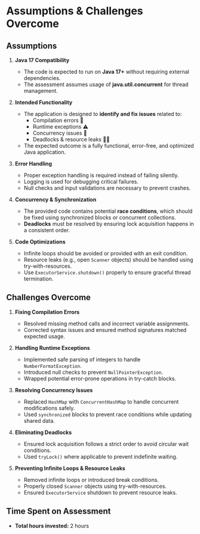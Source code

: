 # Assumptions & Challenges Overcome

## Assumptions
1. **Java 17 Compatibility**  
   - The code is expected to run on **Java 17+** without requiring external dependencies.
   - The assessment assumes usage of **java.util.concurrent** for thread management.

2. **Intended Functionality**  
   - The application is designed to **identify and fix issues** related to:
     - Compilation errors 🛑
     - Runtime exceptions ⚠️
     - Concurrency issues 🔄
     - Deadlocks & resource leaks 🕵️‍♂️
   - The expected outcome is a fully functional, error-free, and optimized Java application.

3. **Error Handling**  
   - Proper exception handling is required instead of failing silently.
   - Logging is used for debugging critical failures.
   - Null checks and input validations are necessary to prevent crashes.

4. **Concurrency & Synchronization**  
   - The provided code contains potential **race conditions**, which should be fixed using synchronized blocks or concurrent collections.
   - **Deadlocks** must be resolved by ensuring lock acquisition happens in a consistent order.

5. **Code Optimizations**  
   - Infinite loops should be avoided or provided with an exit condition.
   - Resource leaks (e.g., open `Scanner` objects) should be handled using try-with-resources.
   - Use `ExecutorService.shutdown()` properly to ensure graceful thread termination.

## Challenges Overcome
1. **Fixing Compilation Errors**  
   - Resolved missing method calls and incorrect variable assignments.
   - Corrected syntax issues and ensured method signatures matched expected usage.

2. **Handling Runtime Exceptions**  
   - Implemented safe parsing of integers to handle `NumberFormatException`.
   - Introduced null checks to prevent `NullPointerException`.
   - Wrapped potential error-prone operations in try-catch blocks.

3. **Resolving Concurrency Issues**  
   - Replaced `HashMap` with `ConcurrentHashMap` to handle concurrent modifications safely.
   - Used `synchronized` blocks to prevent race conditions while updating shared data.

4. **Eliminating Deadlocks**  
   - Ensured lock acquisition follows a strict order to avoid circular wait conditions.
   - Used `tryLock()` where applicable to prevent indefinite waiting.

5. **Preventing Infinite Loops & Resource Leaks**  
   - Removed infinite loops or introduced break conditions.
   - Properly closed `Scanner` objects using try-with-resources.
   - Ensured `ExecutorService` shutdown to prevent resource leaks.

## Time Spent on Assessment
- **Total hours invested:** 2 hours

